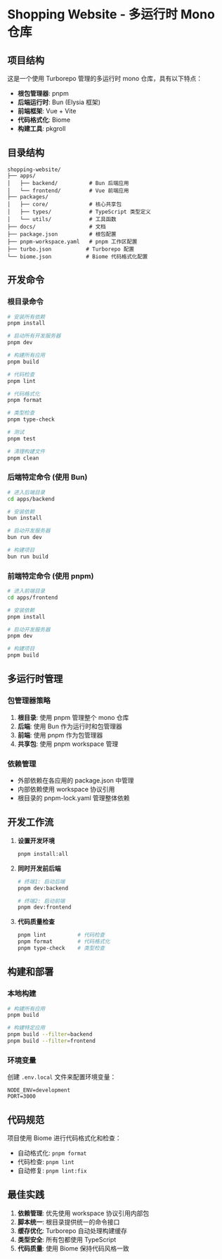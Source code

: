 # Shopping Website - 多运行时 Mono 仓库

## 项目结构

这是一个使用 Turborepo 管理的多运行时 mono 仓库，具有以下特点：

- **根包管理器**: pnpm
- **后端运行时**: Bun (Elysia 框架)
- **前端框架**: Vue + Vite
- **代码格式化**: Biome
- **构建工具**: pkgroll

## 目录结构

```
shopping-website/
├── apps/
│   ├── backend/          # Bun 后端应用
│   └── frontend/         # Vue 前端应用
├── packages/
│   ├── core/             # 核心共享包
│   ├── types/            # TypeScript 类型定义
│   └── utils/            # 工具函数
├── docs/                 # 文档
├── package.json          # 根包配置
├── pnpm-workspace.yaml   # pnpm 工作区配置
├── turbo.json           # Turborepo 配置
└── biome.json           # Biome 代码格式化配置
```

## 开发命令

### 根目录命令

```bash
# 安装所有依赖
pnpm install

# 启动所有开发服务器
pnpm dev

# 构建所有应用
pnpm build

# 代码检查
pnpm lint

# 代码格式化
pnpm format

# 类型检查
pnpm type-check

# 测试
pnpm test

# 清理构建文件
pnpm clean
```

### 后端特定命令 (使用 Bun)

```bash
# 进入后端目录
cd apps/backend

# 安装依赖
bun install

# 启动开发服务器
bun run dev

# 构建项目
bun run build
```

### 前端特定命令 (使用 pnpm)

```bash
# 进入前端目录
cd apps/frontend

# 安装依赖
pnpm install

# 启动开发服务器
pnpm dev

# 构建项目
pnpm build
```

## 多运行时管理

### 包管理器策略

1. **根目录**: 使用 pnpm 管理整个 mono 仓库
2. **后端**: 使用 Bun 作为运行时和包管理器
3. **前端**: 使用 pnpm 作为包管理器
4. **共享包**: 使用 pnpm workspace 管理

### 依赖管理

- 外部依赖在各应用的 package.json 中管理
- 内部依赖使用 workspace 协议引用
- 根目录的 pnpm-lock.yaml 管理整体依赖

## 开发工作流

1. **设置开发环境**
   ```bash
   pnpm install:all
   ```

2. **同时开发前后端**
   ```bash
   # 终端1: 启动后端
   pnpm dev:backend
   
   # 终端2: 启动前端
   pnpm dev:frontend
   ```

3. **代码质量检查**
   ```bash
   pnpm lint          # 代码检查
   pnpm format        # 代码格式化
   pnpm type-check    # 类型检查
   ```

## 构建和部署

### 本地构建

```bash
# 构建所有应用
pnpm build

# 构建特定应用
pnpm build --filter=backend
pnpm build --filter=frontend
```

### 环境变量

创建 `.env.local` 文件来配置环境变量：

```env
NODE_ENV=development
PORT=3000
```

## 代码规范

项目使用 Biome 进行代码格式化和检查：

- 自动格式化: `pnpm format`
- 代码检查: `pnpm lint`
- 自动修复: `pnpm lint:fix`

## 最佳实践

1. **依赖管理**: 优先使用 workspace 协议引用内部包
2. **脚本统一**: 根目录提供统一的命令接口
3. **缓存优化**: Turborepo 自动处理构建缓存
4. **类型安全**: 所有包都使用 TypeScript
5. **代码质量**: 使用 Biome 保持代码风格一致